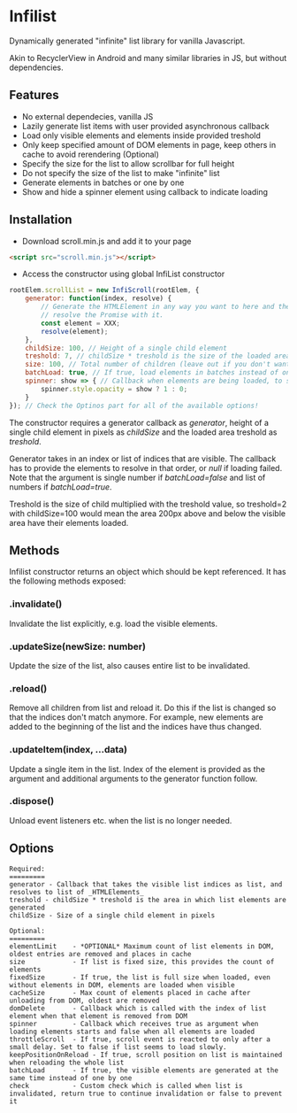 # Infilist
Dynamically generated "infinite" list library for vanilla Javascript.

Akin to RecyclerView in Android and many similar libraries in JS, but without
dependencies.

## Features
- No external dependecies, vanilla JS
- Lazily generate list items with user provided asynchronous callback
- Load only visible elements and elements inside provided treshold
- Only keep specified amount of DOM elements in page, keep others in cache to avoid rerendering (Optional)
- Specify the size for the list to allow scrollbar for full height
- Do not specify the size of the list to make "infinite" list
- Generate elements in batches or one by one
- Show and hide a spinner element using callback to indicate loading

## Installation

- Download scroll.min.js and add it to your page
```html
<script src="scroll.min.js"></script>
```
- Access the constructor using global InfiList constructor
```javascript
rootElem.scrollList = new InfiScroll(rootElem, {
    generator: function(index, resolve) {
        // Generate the HTMLElement in any way you want to here and then
        // resolve the Promise with it.
        const element = XXX;
        resolve(element);
    },
    childSize: 100, // Height of a single child element
    treshold: 7, // childSize * treshold is the size of the loaded area
    size: 100, // Total number of children (leave out if you don't want the full height immediately)
    batchLoad: true, // If true, load elements in batches instead of one by one
    spinner: show => { // Callback when elements are being loaded, to show a spinner element
        spinner.style.opacity = show ? 1 : 0;
    }
}); // Check the Optinos part for all of the available options!
```

The constructor requires a generator callback as _generator_, height of a single
child element in pixels as _childSize_ and the loaded area treshold as _treshold_.

Generator takes in an index or list of indices that are visible. The callback has to provide
the elements to resolve in that order, or _null_ if loading failed.
Note that the argument is single number if _batchLoad=false_ and list of numbers if
_batchLoad=true_.

Treshold is the size of child multiplied with the treshold value, so treshold=2
with childSize=100 would mean the area 200px above and below the visible area
have their elements loaded.

## Methods

Infilist constructor returns an object which should be kept referenced.
It has the following methods exposed:

### .invalidate()
Invalidate the list explicitly, e.g. load the visible elements.

### .updateSize(newSize: number)
Update the size of the list, also causes entire list to be invalidated.

### .reload()
Remove all children from list and reload it. Do this if the list is changed
so that the indices don't match anymore. For example, new elements are added
to the beginning of the list and the indices have thus changed.

### .updateItem(index, ...data)
Update a single item in the list. Index of the element is provided as the argument
and additional arguments to the generator function follow.

### .dispose()
Unload event listeners etc. when the list is no longer needed.

## Options

```
Required:
=========
generator - Callback that takes the visible list indices as list, and resolves to list of _HTMLElements_
treshold - childSize * treshold is the area in which list elements are generated
childSize - Size of a single child element in pixels

Optional:
=========
elementLimit    - *OPTIONAL* Maximum count of list elements in DOM, oldest entries are removed and places in cache
size            - If list is fixed size, this provides the count of elements
fixedSize       - If true, the list is full size when loaded, even without elements in DOM, elements are loaded when visible
cacheSize       - Max count of elements placed in cache after unloading from DOM, oldest are removed
domDelete       - Callback which is called with the index of list element when that element is removed from DOM
spinner         - Callback which receives true as argument when loading elements starts and false when all elements are loaded
throttleScroll  - If true, scroll event is reacted to only after a small delay. Set to false if list seems to load slowly.
keepPositionOnReload - If true, scroll position on list is maintained when reloading the whole list
batchLoad       - If true, the visible elements are generated at the same time instead of one by one
check           - Custom check which is called when list is invalidated, return true to continue invalidation or false to prevent it
```